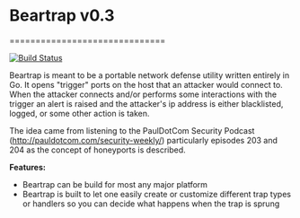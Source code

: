 # Beartrap v0.3
==============================

[![Build Status](https://drone.io/github.com/chrisbdaemon/beartrap/status.png)](https://drone.io/github.com/chrisbdaemon/beartrap/latest)

Beartrap is meant to be a portable network defense utility written entirely in
Go.  It opens "trigger" ports on the host that an attacker would connect to.
When the attacker connects and/or performs some interactions with the trigger
an alert is raised and the attacker's ip address is either blacklisted, logged,
or some other action is taken.

The idea came from listening to the PaulDotCom Security Podcast
(http://pauldotcom.com/security-weekly/) particularly episodes 203 and 204 as
the concept of honeyports is described.

**Features:**

- Beartrap can be build for most any major platform
- Beartrap is built to let one easily create or customize different trap types
  or handlers so you can decide what happens when the trap is sprung
